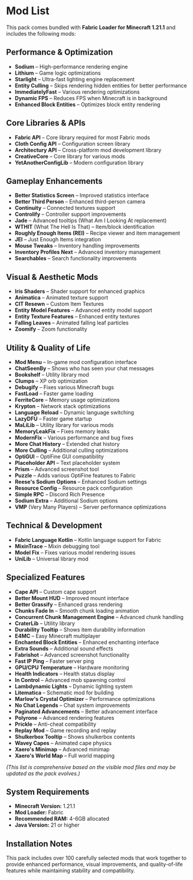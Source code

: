 # Mod List

This pack comes bundled with **Fabric Loader for Minecraft 1.21.1** and includes the following mods:

## Performance & Optimization
- **Sodium** – High-performance rendering engine
- **Lithium** – Game logic optimizations  
- **Starlight** – Ultra-fast lighting engine replacement
- **Entity Culling** – Skips rendering hidden entities for better performance
- **ImmediatelyFast** – Various rendering optimizations
- **Dynamic FPS** – Reduces FPS when Minecraft is in background
- **Enhanced Block Entities** – Optimizes block entity rendering

## Core Libraries & APIs
- **Fabric API** – Core library required for most Fabric mods
- **Cloth Config API** – Configuration screen library
- **Architectury API** – Cross-platform mod development library
- **CreativeCore** – Core library for various mods
- **YetAnotherConfigLib** – Modern configuration library

## Gameplay Enhancements
- **Better Statistics Screen** – Improved statistics interface
- **Better Third Person** – Enhanced third-person camera
- **Continuity** – Connected textures support
- **Controlify** – Controller support improvements
- **Jade** – Advanced tooltips (What Am I Looking At replacement)
- **WTHIT** (What The Hell Is That) – Item/block identification
- **Roughly Enough Items (REI)** – Recipe viewer and item management
- **JEI** – Just Enough Items integration
- **Mouse Tweaks** – Inventory handling improvements
- **Inventory Profiles Next** – Advanced inventory management
- **Searchables** – Search functionality improvements

## Visual & Aesthetic Mods
- **Iris Shaders** – Shader support for enhanced graphics
- **Animatica** – Animated texture support
- **CIT Resewn** – Custom Item Textures
- **Entity Model Features** – Advanced entity model support
- **Entity Texture Features** – Enhanced entity textures
- **Falling Leaves** – Animated falling leaf particles
- **Zoomify** – Zoom functionality

## Utility & Quality of Life
- **Mod Menu** – In-game mod configuration interface
- **ChatSeenBy** – Shows who has seen your chat messages
- **Bookshelf** – Utility library mod
- **Clumps** – XP orb optimization
- **Debugify** – Fixes various Minecraft bugs
- **FastLoad** – Faster game loading
- **FerriteCore** – Memory usage optimizations
- **Krypton** – Network stack optimizations
- **Language Reload** – Dynamic language switching
- **LazyDFU** – Faster game startup
- **MaLiLib** – Utility library for various mods
- **MemoryLeakFix** – Fixes memory leaks
- **ModernFix** – Various performance and bug fixes
- **More Chat History** – Extended chat history
- **More Culling** – Additional culling optimizations
- **OptiGUI** – OptiFine GUI compatibility
- **Placeholder API** – Text placeholder system
- **Prism** – Advanced screenshot tool
- **Puzzle** – Adds various OptiFine features to Fabric
- **Reese's Sodium Options** – Enhanced Sodium settings
- **Resource Config** – Resource pack configuration
- **Simple RPC** – Discord Rich Presence
- **Sodium Extra** – Additional Sodium options
- **VMP** (Very Many Players) – Server performance optimizations

## Technical & Development
- **Fabric Language Kotlin** – Kotlin language support for Fabric
- **MixinTrace** – Mixin debugging tool
- **Model Fix** – Fixes various model rendering issues
- **UniLib** – Universal library mod

## Specialized Features
- **Cape API** – Custom cape support
- **Better Mount HUD** – Improved mount interface
- **Better Grassify** – Enhanced grass rendering
- **Chunks Fade In** – Smooth chunk loading animation
- **Concurrent Chunk Management Engine** – Advanced chunk handling
- **CraterLib** – Utility library
- **Durability Tooltip** – Shows item durability information
- **E4MC** – Easy Minecraft multiplayer
- **Enchanted Block Entities** – Enhanced enchanting interface
- **Extra Sounds** – Additional sound effects
- **Fabrishot** – Advanced screenshot functionality
- **Fast IP Ping** – Faster server ping
- **GPU/CPU Temperature** – Hardware monitoring
- **Health Indicators** – Health status display
- **In Control** – Advanced mob spawning control
- **Lambdynamic Lights** – Dynamic lighting system
- **Litematica** – Schematic mod for building
- **Marlow's Crystal Optimizer** – Performance optimizations
- **No Chat Legends** – Chat system improvements
- **Paginated Advancements** – Better advancement interface
- **Polyrone** – Advanced rendering features
- **Prickle** – Anti-cheat compatibility
- **Replay Mod** – Game recording and replay
- **Shulkerbox Tooltip** – Shows shulkerbox contents
- **Wavey Capes** – Animated cape physics
- **Xaero's Minimap** – Advanced minimap
- **Xaero's World Map** – Full world mapping

*(This list is comprehensive based on the visible mod files and may be updated as the pack evolves.)*

## System Requirements
- **Minecraft Version:** 1.21.1
- **Mod Loader:** Fabric
- **Recommended RAM:** 4-6GB allocated
- **Java Version:** 21 or higher

## Installation Notes
This pack includes over 100 carefully selected mods that work together to provide enhanced performance, visual improvements, and quality-of-life features while maintaining stability and compatibility.
